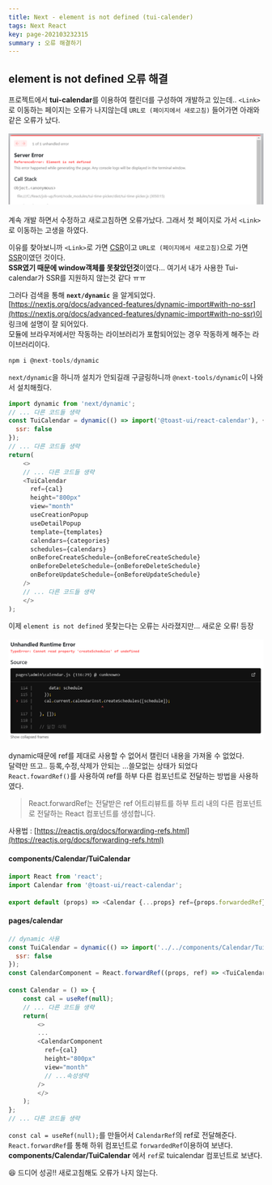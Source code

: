 ```yaml
---
title: Next - element is not defined (tui-calender)
tags: Next React
key: page-202103232315
summary : 오류 해결하기
---
```


## element is not defined 오류 해결
프로젝트에서 **tui-calendar**를 이용하여 캘린더를 구성하여 개발하고 있는데.. `<Link>`로 이동하는 페이지는 오류가 나지않는데
`URL로 (페이지에서 새로고침)` 들어가면 아래와 같은 오류가 났다. <br/>
<br/>
<img src="/assets/images/elementnot.png" /> <br/>
<br/>
계속 개발 하면서 수정하고 새로고침하면 오류가났다. 그래서 첫 페이지로 가서 `<Link>`로 이동하는 고생을 하였다.

이유를 찾아보니까 `<Link>`로 가면 [CSR](https://hhyemi.github.io/2021/02/23/csr.html)이고 `URL로 (페이지에서 새로고침)`으로 가면 [SSR](https://hhyemi.github.io/2021/02/23/csr.html)이였던 것이다. <br/>
**SSR였기 때문에 window객체를 못찾았던것**이였다... 여기서 내가 사용한 Tui-calendar가 SSR를 지원하지 않는것 같다 ㅠㅠ <br/>

그러다 검색을 통해 **`next/dynamic`** 을 알게되었다. <br/>
[https://nextjs.org/docs/advanced-features/dynamic-import#with-no-ssr](https://nextjs.org/docs/advanced-features/dynamic-import#with-no-ssr)이
링크에 설명이 잘 되어있다. <br/>모듈에 브라우저에서만 작동하는 라이브러리가 포함되어있는 경우 작동하게 해주는 라이브러리이다.
<br/>

```javascript
npm i @next-tools/dynamic
```
`next/dynamic`을 하니까 설치가 안되길래 구글링하니까 `@next-tools/dynamic`이 나와서 설치해줬다.

```javascript
import dynamic from 'next/dynamic';
// ... 다른 코드들 생략
const TuiCalendar = dynamic(() => import('@toast-ui/react-calendar'), {
  ssr: false
});
// ... 다른 코드들 생략
return(
    <>
    // ... 다른 코드들 생략
    <TuiCalendar
      ref={cal}
      height="800px"
      view="month"
      useCreationPopup
      useDetailPopup
      template={templates}
      calendars={categories}
      schedules={calendars}
      onBeforeCreateSchedule={onBeforeCreateSchedule}
      onBeforeDeleteSchedule={onBeforeDeleteSchedule}
      onBeforeUpdateSchedule={onBeforeUpdateSchedule}
    />
    // ... 다른 코드들 생략
    </>
);
```

이제 `element is not defined` 못찾는다는 오류는 사라졌지만... 새로운 오류! 등장<br/>
<br/>
<img src="/assets/images/calnot.png"/> <br/>
<br/>
dynamic때문에 ref를 제대로 사용할 수 없어서 캘린더 내용을 가져올 수 없었다. <br/>
달력만 뜨고.. 등록,수정,삭제가 안되는 ...쓸모없는 상태가 되었다 <br/>
`React.fowardRef()`를 사용하여 ref를 하부 다른 컴포넌트로 전달하는 방법을 사용하였다.<br/>
>React.forwardRef는 전달받은 ref 어트리뷰트를 하부 트리 내의 다른 컴포넌트로 전달하는 React 컴포넌트를 생성합니다.

사용법 : [https://reactjs.org/docs/forwarding-refs.html](https://reactjs.org/docs/forwarding-refs.html)
<br/>
#### components/Calendar/TuiCalendar

```javascript
import React from 'react';
import Calendar from '@toast-ui/react-calendar';

export default (props) => <Calendar {...props} ref={props.forwardedRef} />;
```

#### pages/calendar

```javascript
// dynamic 사용
const TuiCalendar = dynamic(() => import('../../components/Calendar/TuiCalendar'), {
  ssr: false
});
const CalendarComponent = React.forwardRef((props, ref) => <TuiCalendar {...props} forwardedRef={ref} />);

const Calendar = () => {
    const cal = useRef(null);
    // ... 다른 코드들 생략
    return(
        <>
        ...
        <CalendarComponent
          ref={cal}
          height="800px"
          view="month"
          // ...속성생략
        />
        </>
    );
};
// ... 다른 코드들 생략
```
`const cal = useRef(null);`를 만들어서 `CalendarRef`의 ref로 전달해준다. <br/>
`React.forwardRef`를 통해 하위 컴포넌트로 `forwardedRef`이용하여 보낸다. <br/>
**components/Calendar/TuiCalendar** 에서 `ref`로 tuicalendar 컴포넌트로 보낸다.

:laughing: 드디어 성공!! 새로고침해도 오류가 나지 않는다.
<br/><br/>
